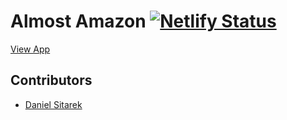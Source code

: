 # Almost Amazon  [![Netlify Status](https://api.netlify.com/api/v1/badges/990c725c-04a8-4b32-8d43-d714856bda76/deploy-status)](https://app.netlify.com/sites/djs-almost-amazon/deploys)

[View App](https://djs-almost-amazon.netlify.app/)

## Contributors
- [Daniel Sitarek](https://github.com/dsitarek)